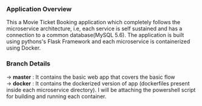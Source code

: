 <h3>Application Overview</h3>

This a Movie Ticket Booking application which completely follows the microservice architecture, i.e, each service is self sustained and has a connection to a common database(MySQL 5.6). The application is built using pythons's Flask Framework and each microservice is containerized using Docker.

<h3>Branch Details</h3>

-> <b>master</b> : It contains the basic web app that covers the basic flow <br>
-> <b>docker</b> : It contains the dockerized version of app (dockerfiles present inside each microservice directory). I will be        attaching the powershell script for building and running each container.
